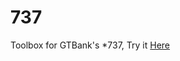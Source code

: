 # 737
Toolbox for GTBank's *737, Try it [Here](https://rawgit.com/fathermerry/737/master/index.html)
